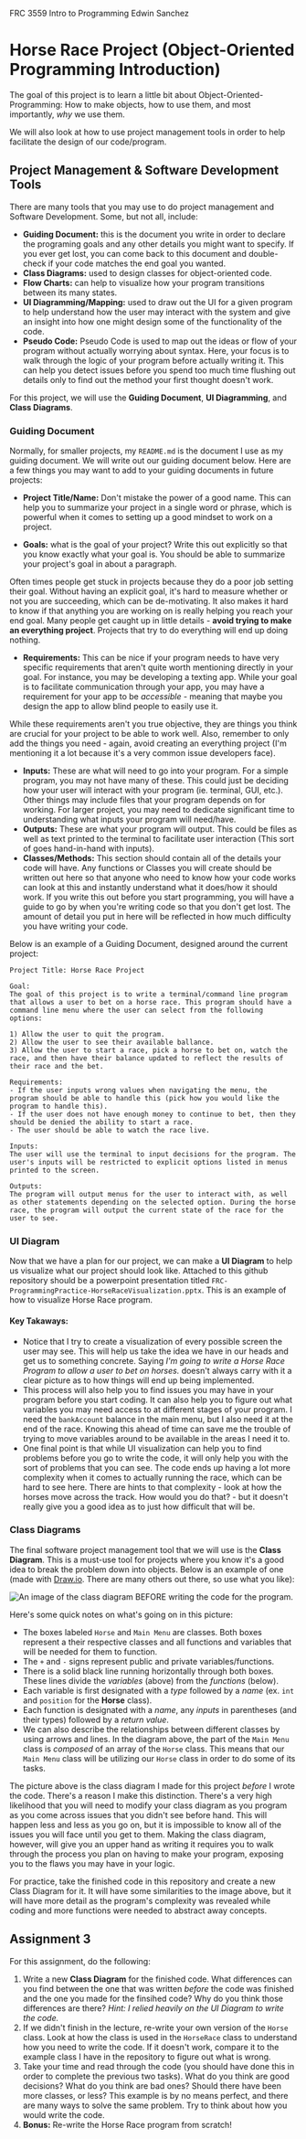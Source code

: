 FRC 3559 Intro to Programming
Edwin Sanchez
# Horse Race Project (Object-Oriented Programming Introduction)
The goal of this project is to learn a little bit about Object-Oriented-Programming: How to make objects, how to use them, and most importantly, *why* we use them.

We will also look at how to use project management tools in order to help facilitate the design of our code/program.

## Project Management & Software Development Tools
There are many tools that you may use to do project management and Software Development. Some, but not all, include:
* **Guiding Document:** this is the document you write in order to declare the programing goals and any other details you might want to specify. If you ever get lost, you can come back to this document and double-check if your code matches the end goal you wanted.
* **Class Diagrams:** used to design classes for object-oriented code.
* **Flow Charts:** can help to visualize how your program transitions between its many states.
* **UI Diagramming/Mapping:** used to draw out the UI for a given program to help understand how the user may interact with the system and give an insight into how one might design some of the functionality of the code.
* **Pseudo Code:** Pseudo Code is used to map out the ideas or flow of your program without actually worrying about syntax. Here, your focus is to walk through the logic of your program before actually writing it. This can help you detect issues before you spend too much time flushing out details only to find out the method your first thought doesn't work.

For this project, we will use the **Guiding Document**, **UI Diagramming**, and **Class Diagrams**.

### Guiding Document
Normally, for smaller projects, my `README.md` is the document I use as my guiding document. We will write out our guiding document below. Here are a few things you may want to add to your guiding documents in future projects:

* **Project Title/Name:** Don't mistake the power of a good name. This can help you to summarize your project in a single word or phrase, which is powerful when it comes to setting up a good mindset to work on a project.

* **Goals:** what is the goal of your project? Write this out explicitly so that you know exactly what your goal is. You should be able to summarize your project's goal in about a paragraph.

Often times people get stuck in projects because they do a poor job setting their goal. Without having an explicit goal, it's hard to measure whether or not you are succeeding, which can be de-motivating. It also makes it hard to know if that anything you are working on is really helping you reach your end goal. Many people get caught up in little details - **avoid trying to make an everything project**. Projects that try to do everything will end up doing nothing.

* **Requirements:** This can be nice if your program needs to have very specific requirements that aren't quite worth mentioning directly in your goal. For instance, you may be developing a texting app. While your goal is to facilitate communication through your app, you may have a requirement for your app to be *accessible* - meaning that maybe you design the app to allow blind people to easily use it. 

While these requirements aren't you true objective, they are things you think are crucial for your project to be able to work well. Also, remember to only add the things you need - again, avoid creating an everything project (I'm mentioning it a lot because it's a very common issue developers face).

* **Inputs:** These are what will need to go into your program. For a simple program, you may not have many of these. This could just be deciding how your user will interact with your program (ie. terminal, GUI, etc.). Other things may include files that your program depends on for working. For larger project, you may need to dedicate significant time to understanding what inputs your program will need/have.
* **Outputs:** These are what your program will output. This could be files as well as text printed to the terminal to facilitate user interaction (This sort of goes hand-in-hand with inputs).
* **Classes/Methods:** This section should contain all of the details your code will have. Any functions or Classes you will create should be written out here so that anyone who need to know how your code works can look at this and instantly understand what it does/how it should work. If you write this out before you start programming, you will have a guide to go by when you're writing code so that you don't get lost. The amount of detail you put in here will be reflected in how much difficulty you have writing your code.

Below is an example of a Guiding Document, designed around the current project:

```
Project Title: Horse Race Project

Goal:
The goal of this project is to write a terminal/command line program that allows a user to bet on a horse race. This program should have a command line menu where the user can select from the following options:

1) Allow the user to quit the program.
2) Allow the user to see their available ballance.
3) Allow the user to start a race, pick a horse to bet on, watch the race, and then have their balance updated to reflect the results of their race and the bet.

Requirements:
- If the user inputs wrong values when navigating the menu, the program should be able to handle this (pick how you would like the program to handle this).
- If the user does not have enough money to continue to bet, then they should be denied the ability to start a race.
- The user should be able to watch the race live.

Inputs:
The user will use the terminal to input decisions for the program. The user's inputs will be restricted to explicit options listed in menus printed to the screen.

Outputs:
The program will output menus for the user to interact with, as well as other statements depending on the selected option. During the horse race, the program will output the current state of the race for the user to see.
```

### UI Diagram
Now that we have a plan for our project, we can make a **UI Diagram** to help us visualize what our project should look like. Attached to this github repository should be a powerpoint presentation titled `FRC-ProgrammingPractice-HorseRaceVisualization.pptx`. This is an example of how to visualize Horse Race program.

#### Key Takaways:
* Notice that I try to create a visualization of every possible screen the user may see. This will help us take the idea we have in our heads and get us to something concrete. Saying *I'm going to write a Horse Race Program to allow a user to bet on horses.* doesn't always carry with it a clear picture as to how things will end up being implemented.
* This process will also help you to find issues you may have in your program before you start coding. It can also help you to figure out what variables you may need access to at different stages of your program. I need the `bankAccount` balance in the main menu, but I also need it at the end of the race. Knowing this ahead of time can save me the trouble of trying to move variables around to be available in the areas I need it to.
* One final point is that while UI visualization can help you to find problems before you go to write the code, it will only help you with the sort of problems that you can see. The code ends up having a lot more complexity when it comes to actually running the race, which can be hard to see here. There are hints to that complexity - look at how the horses move across the track. How would you do that? - but it doesn't really give you a good idea as to just how difficult that will be.

### Class Diagrams
The final software project management tool that we will use is the **Class Diagram**. This is a must-use tool for projects where you know it's a good idea to break the problem down into objects. Below is an example of one (made with [Draw.io](https://app.diagrams.net/). There are many others out there, so use what you like):

![An image of the class diagram BEFORE writing the code for the program.](./Class-Diagram-BEFORE-CODING.PNG)

Here's some quick notes on what's going on in this picture:
* The boxes labeled `Horse` and `Main Menu` are classes. Both boxes represent a their respective classes and all functions and variables that will be needed for them to function.
* The `+` and `-` signs represent public and private variables/functions.
* There is a solid black line running horizontally through both boxes. These lines divide the *variables* (above) from the *functions* (below).
* Each variable is first designated with a *type* followed by a *name* (ex. `int` and `position` for the **Horse** class).
* Each function is designated with a *name*, any *inputs* in parentheses (and their types) followed by a *return value*.
* We can also describe the relationships between different classes by using arrows and lines. In the diagram above, the part of the `Main Menu` class is *composed* of an array of the `Horse` class. This means that our `Main Menu` class will be utilizing our `Horse` class in order to do some of its tasks.

The picture above is the class diagram I made for this project *before* I wrote the code. There's a reason I make this distinction. There's a very high likelihood that you will need to modify your class diagram as you program as you come across issues that you didn't see before hand. This will happen less and less as you go on, but it is impossible to know all of the issues you will face until you get to them. Making the class diagram, however, will give you an upper hand as writing it requires you to walk through the process you plan on having to make your program, exposing you to the flaws you may have in your logic.

For practice, take the finished code in this repository and create a new Class Diagram for it. It will have some similarities to the image above, but it will have more detail as the program's complexity was revealed while coding and more functions were needed to abstract away concepts.

## Assignment 3
For this assignment, do the following:

1. Write a new **Class Diagram** for the finished code. What differences can you find between the one that was written *before* the code was finished and the one you made for the finsihed code? Why do you think those differences are there? *Hint: I relied heavily on the UI Diagram to write the code.*
2. If we didn't finish in the lecture, re-write your own version of the `Horse` class. Look at how the class is used in the `HorseRace` class to understand how you need to write the code. If it doesn't work, compare it to the example class I have in the repository to figure out what is wrong.
3. Take your time and read through the code (you should have done this in order to complete the previous two tasks). What do you think are good decisions? What do you think are bad ones? Should there have been more classes, or less? This example is by no means perfect, and there are many ways to solve the same problem. Try to think about how you would write the code.
4. **Bonus:** Re-write the Horse Race program from scratch! 
